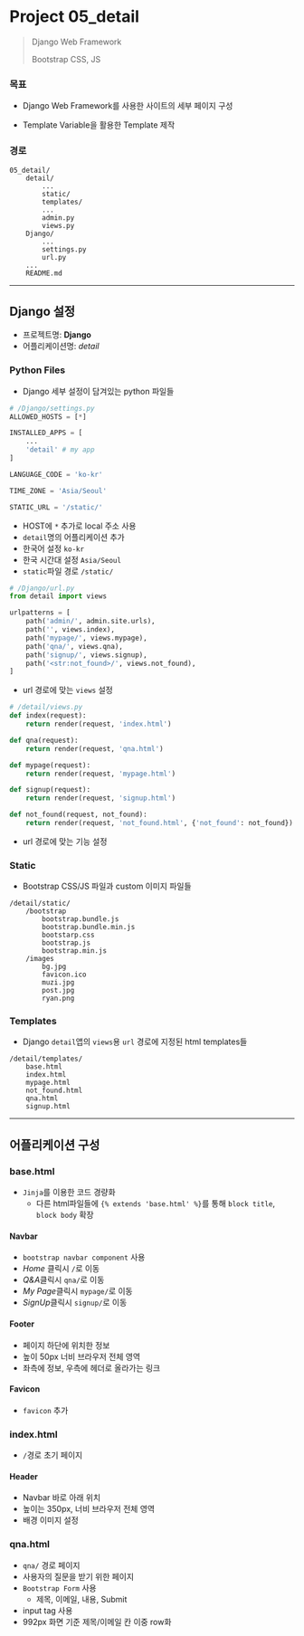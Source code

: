 # Project 05_detail

> Django Web Framework
>
> Bootstrap CSS, JS

### 목표

* Django Web Framework를 사용한 사이트의 세부 페이지 구성

* Template Variable을 활용한 Template 제작



### 경로

```
05_detail/
	detail/
		...
		static/
		templates/
		...
		admin.py
		views.py
	Django/
		...
		settings.py
		url.py
	...
	README.md
```



---



## Django 설정

* 프로젝트명: **Django**
* 어플리케이션명: *detail*



### Python Files

* Django 세부 설정이 담겨있는 python 파일들

```python
# /Django/settings.py
ALLOWED_HOSTS = [*]

INSTALLED_APPS = [
    ...
    'detail' # my app
]

LANGUAGE_CODE = 'ko-kr'

TIME_ZONE = 'Asia/Seoul'

STATIC_URL = '/static/'
```

* HOST에 `*` 추가로 local 주소 사용
* `detail`명의 어플리케이션 추가
* 한국어 설정 `ko-kr`
* 한국 시간대 설정 `Asia/Seoul`
* `static`파일 경로 `/static/`

``` python
# /Django/url.py
from detail import views

urlpatterns = [
    path('admin/', admin.site.urls),
    path('', views.index),
    path('mypage/', views.mypage),
    path('qna/', views.qna),
    path('signup/', views.signup),
    path('<str:not_found>/', views.not_found),
]
```

* url 경로에 맞는 `views` 설정

```python
# /detail/views.py
def index(request):
    return render(request, 'index.html')

def qna(request):
    return render(request, 'qna.html')

def mypage(request):
    return render(request, 'mypage.html')

def signup(request):
    return render(request, 'signup.html')

def not_found(request, not_found):
    return render(request, 'not_found.html', {'not_found': not_found})
```

* url 경로에 맞는 기능 설정



### Static

* Bootstrap CSS/JS 파일과 custom 이미지 파일들

```
/detail/static/
	/bootstrap
		bootstrap.bundle.js
		bootstrap.bundle.min.js
		bootstarp.css
		bootstrap.js
		bootstrap.min.js
	/images
		bg.jpg
		favicon.ico
		muzi.jpg
		post.jpg
		ryan.png
```



### Templates

* Django `detail`앱의 `views`용 `url` 경로에 지정된 html templates들

```
/detail/templates/
	base.html
	index.html
	mypage.html
	not_found.html
	qna.html
	signup.html
```



---



## 어플리케이션 구성

### base.html

* `Jinja`를 이용한 코드 경량화
  * 다른 html파일들에 `{% extends 'base.html' %}`를 통해 `block title`, `block body` 확장

#### Navbar

* `bootstrap navbar component` 사용
* *Home* 클릭시 `/`로 이동
* *Q&A*클릭시 `qna/`로 이동
* *My Page*클릭시 `mypage/`로 이동
* *SignUp*클릭시 `signup/`로 이동

#### Footer

* 페이지 하단에 위치한 정보
* 높이 50px 너비 브라우저 전체 영역
* 좌측에 정보, 우측에 헤더로 올라가는 링크

#### Favicon

* `favicon` 추가



### index.html

* `/`경로 초기 페이지

#### Header

* Navbar 바로 아래 위치
* 높이는 350px, 너비 브라우저 전체 영역
* 배경 이미지 설정



### qna.html

* `qna/` 경로 페이지
* 사용자의 질문을 받기 위한 페이지
* `Bootstrap Form` 사용
  * 제목, 이메일, 내용, Submit
* input tag 사용
* 992px 화면 기준 제목/이메일 칸 이중 row화

